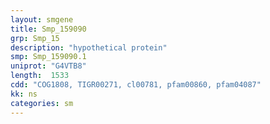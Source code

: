 ```yaml
---
layout: smgene
title: Smp_159090
grp: Smp_15
description: "hypothetical protein"
smp: Smp_159090.1
uniprot: "G4VTB8"
length:  1533
cdd: "COG1808, TIGR00271, cl00781, pfam00860, pfam04087"
kk: ns
categories: sm
---
```

